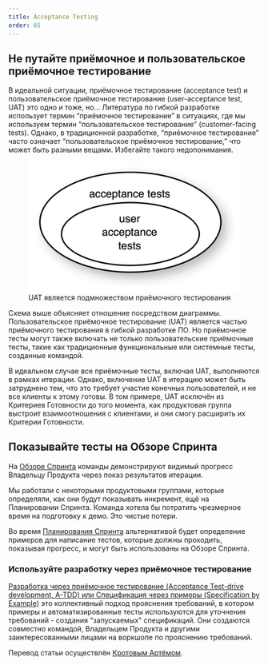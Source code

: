 ```yaml
---
title: Acceptance Testing
order: 65
---
```


## Не путайте приёмочное и пользовательское приёмочное тестирование

В идеальной ситуации, приёмочное тестирование (acceptance test) и пользовательское приёмочное тестирование (user-acceptance test, UAT) это одно и тоже, но... Литература по гибкой разработке использует термин “приёмочное тестирование” в ситуациях, где мы используем термин “пользовательское тестирование” (customer-facing tests). Однако, в традиционной разработке, “приёмочное тестирование” часто означает “пользовательское приёмочное тестирование,” что может быть разными вещами. Избегайте такого недопонимания.

<figure>
  <img src="/img/test_automation/acceptance_vs_uat.png" alt="acceptance_vs_uat.png">
  <figcaption>UAT является подмножеством приёмочного тестирования</figcaption>
</figure>

Схема выше объясняет отношение посредством диаграммы. Пользовательское приёмочное тестирование (UAT) является частью приёмочного тестирования в гибкой разработке ПО. Но приёмочное тесты могут также включать не только пользовательские приёмочные тесты, такие как традиционные функциональные или системные тесты, созданные командой.

В идеальном случае все приёмочные тесты, включая UAT, выполняются в рамках итерации. Однако, включение UAT в итерацию может быть затруднено тем, что это требует участие конечных пользователей, и не все клиенты к этому готовы. В том примере, UAT исключён из Критериев Готовности до того момента, как продуктовая группа выстроит взаимоотношения с клиентами, и они смогу расширить их Критерии Готовности.

## Показывайте тесты на Обзоре Спринта

На [Обзоре Спринта](../framework/sprint-review.html) команды демонстрируют видимый прогресс Владельцу Продукта через показ результатов итерации.

Мы работали с некоторыми продуктовыми группами, которые определяли, как они будут показывать инкремент, ещё на Планировании Спринта. Команда хотела бы потратить чрезмерное время на подготовку к демо. Это чистые потери.

Во время [Планирования Спринта](../framework/sprint-planning-one.html) альтернативой будет определение примеров для написание тестов, которые должны проходить, показывая прогресс, и могут быть использованы на Обзоре Спринта.

### Используйте разработку через приёмочное тестирование

[Разработка через приёмочное тестирование (Acceptance Test-drive development, A-TDD) или Спецификация через примеры (Specification by Example)](specification-by-example.html) это коллективный подход прояснения требований, в котором примеры и автоматизированные тесты используются для уточнения требований - создания "запускаемых" спецификаций. Они создаются совместно командой, Владельцем Продукта и другими заинтересованными лицами на воркшопе по прояснению требований. 

Перевод статьи осуществлён [Кротовым Артёмом](https://www.facebook.com/artem.v.krotov).